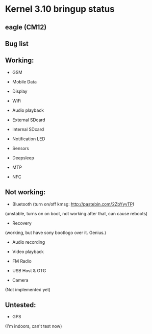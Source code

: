 Kernel 3.10 bringup status
=======

eagle (CM12)
----------



Bug list
----------


Working:
--------

- GSM

- Mobile Data

- Display

- WiFi

- Audio playback

- External SDcard

- Internal SDcard

- Notification LED

- Sensors

- Deepsleep

- MTP

- NFC


Not working:
-----------

- Bluetooth (turn on/off kmsg: http://pastebin.com/2ZbYyvTP)

(unstable, turns on on boot, not working after that, can cause reboots)


- Recovery

(working, but have sony bootlogo over it. Genius.)


- Audio recording


- Video playback


- FM Radio


- USB Host & OTG


- Camera

(Not implemented yet)


Untested:
-----------

- GPS

(I'm indoors, can't test now)
